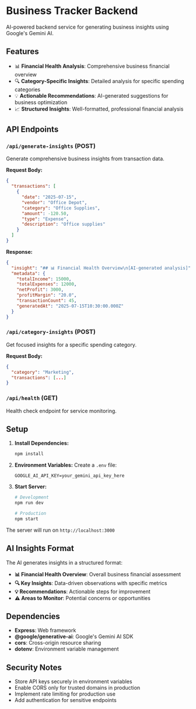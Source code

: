 # Business Tracker Backend

AI-powered backend service for generating business insights using Google's Gemini AI.

## Features

- 📊 **Financial Health Analysis**: Comprehensive business financial overview
- 🔍 **Category-Specific Insights**: Detailed analysis for specific spending categories
- 💡 **Actionable Recommendations**: AI-generated suggestions for business optimization
- 📈 **Structured Insights**: Well-formatted, professional financial analysis

## API Endpoints

### `/api/generate-insights` (POST)
Generate comprehensive business insights from transaction data.

**Request Body:**
```json
{
  "transactions": [
    {
      "date": "2025-07-15",
      "vendor": "Office Depot", 
      "category": "Office Supplies",
      "amount": -120.50,
      "type": "Expense",
      "description": "Office supplies"
    }
  ]
}
```

**Response:**
```json
{
  "insight": "## 📊 Financial Health Overview\n[AI-generated analysis]",
  "metadata": {
    "totalIncome": 15000,
    "totalExpenses": 12000,
    "netProfit": 3000,
    "profitMargin": "20.0",
    "transactionCount": 45,
    "generatedAt": "2025-07-15T10:30:00.000Z"
  }
}
```

### `/api/category-insights` (POST)
Get focused insights for a specific spending category.

**Request Body:**
```json
{
  "category": "Marketing",
  "transactions": [...]
}
```

### `/api/health` (GET)
Health check endpoint for service monitoring.

## Setup

1. **Install Dependencies:**
   ```bash
   npm install
   ```

2. **Environment Variables:**
   Create a `.env` file:
   ```env
   GOOGLE_AI_API_KEY=your_gemini_api_key_here
   ```

3. **Start Server:**
   ```bash
   # Development
   npm run dev
   
   # Production
   npm start
   ```

The server will run on `http://localhost:3000`

## AI Insights Format

The AI generates insights in a structured format:

- **📊 Financial Health Overview**: Overall business financial assessment
- **🔍 Key Insights**: Data-driven observations with specific metrics
- **💡 Recommendations**: Actionable steps for improvement
- **⚠️ Areas to Monitor**: Potential concerns or opportunities

## Dependencies

- **Express**: Web framework
- **@google/generative-ai**: Google's Gemini AI SDK
- **cors**: Cross-origin resource sharing
- **dotenv**: Environment variable management

## Security Notes

- Store API keys securely in environment variables
- Enable CORS only for trusted domains in production
- Implement rate limiting for production use
- Add authentication for sensitive endpoints
